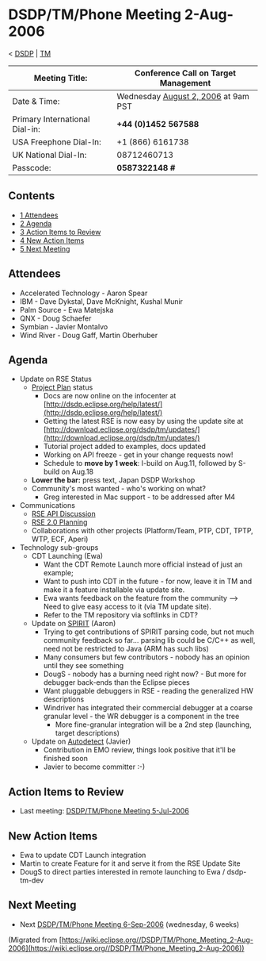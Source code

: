 

DSDP/TM/Phone Meeting 2-Aug-2006
================================

< [DSDP](https://wiki.eclipse.org/DSDP "DSDP")‎ | [TM](./TM "DSDP/TM")

| Meeting Title: | **Conference Call on Target Management** |
| --- | --- |
| Date & Time: | Wednesday [August 2, 2006](./index.php?title=August_2,_2006&action=edit&redlink=1 "August 2, 2006 (page does not exist)") at 9am PST |
| Primary International Dial-in: | **+44 (0)1452 567588** |
| USA Freephone Dial-In: | +1 (866) 6161738 |
| UK National Dial-In: | 08712460713 |
| Passcode: | **0587322148 #** |

Contents
--------

*   [1 Attendees](#Attendees)
*   [2 Agenda](#Agenda)
*   [3 Action Items to Review](#Action-Items-to-Review)
*   [4 New Action Items](#New-Action-Items)
*   [5 Next Meeting](#Next-Meeting)

Attendees
---------

*   Accelerated Technology - Aaron Spear
*   IBM - Dave Dykstal, Dave McKnight, Kushal Munir
*   Palm Source - Ewa Matejska
*   QNX - Doug Schaefer
*   Symbian - Javier Montalvo
*   Wind River - Doug Gaff, Martin Oberhuber

Agenda
------

*   Update on RSE Status
    *   [Project Plan](https://www.eclipse.org/dsdp/tm/development/plan.php) status
        *   Docs are now online on the infocenter at [http://dsdp.eclipse.org/help/latest/](http://dsdp.eclipse.org/help/latest/)
        *   Getting the latest RSE is now easy by using the update site at [http://download.eclipse.org/dsdp/tm/updates/](http://download.eclipse.org/dsdp/tm/updates/)
        *   Tutorial project added to examples, docs updated
        *   Working on API freeze - get in your change requests now!
        *   Schedule to **move by 1 week**: I-build on Aug.11, followed by S-build on Aug.18
    *   **Lower the bar:** press text, Japan DSDP Workshop
    *   Community's most wanted - who's working on what?
        *   Greg interested in Mac support - to be addressed after M4
*   Communications
    *   [RSE API Discussion](./RSE_API_Discussion "RSE API Discussion")
    *   [RSE 2.0 Planning](./RSE_2.0_Planning "RSE 2.0 Planning")
    *   Collaborations with other projects (Platform/Team, PTP, CDT, TPTP, WTP, ECF, Aperi)
*   Technology sub-groups
    *   CDT Launching (Ewa)
        *   Want the CDT Remote Launch more official instead of just an example;
        *   Want to push into CDT in the future - for now, leave it in TM and make it a feature installable via update site.
        *   Ewa wants feedback on the feature from the community --> Need to give easy access to it (via TM update site).
        *   Refer to the TM repository via softlinks in CDT?
    *   Update on [SPIRIT](./DD/Spirit "DSDP/DD/Spirit") (Aaron)
        *   Trying to get contributions of SPIRIT parsing code, but not much community feedback so far... parsing lib could be C/C++ as well, need not be restricted to Java (ARM has such libs)
        *   Many consumers but few contributors - nobody has an opinion until they see something
        *   DougS - nobody has a burning need right now? - But more for debugger back-ends than the Eclipse pieces
        *   Want pluggable debuggers in RSE - reading the generalized HW descriptions
        *   Windriver has integrated their commercial debugger at a coarse granular level - the WR debugger is a component in the tree
            *   More fine-granular integration will be a 2nd step (launching, target descriptions)
    *   Update on [Autodetect](./Autodetect "DSDP/TM/Autodetect") (Javier)
        *   Contribution in EMO review, things look positive that it'll be finished soon
        *   Javier to become committer :-)

Action Items to Review
----------------------

*   Last meeting: [DSDP/TM/Phone Meeting 5-Jul-2006](./Phone_Meeting_5-Jul-2006 "DSDP/TM/Phone Meeting 5-Jul-2006")

New Action Items
----------------

*   Ewa to update CDT Launch integration
*   Martin to create Feature for it and serve it from the RSE Update Site
*   DougS to direct parties interested in remote launching to Ewa / dsdp-tm-dev

Next Meeting
------------

*   Next [DSDP/TM/Phone Meeting 6-Sep-2006](./Phone_Meeting_6-Sep-2006 "DSDP/TM/Phone Meeting 6-Sep-2006") (wednesday, 6 weeks)


(Migrated from [https://wiki.eclipse.org//DSDP/TM/Phone_Meeting_2-Aug-2006](https://wiki.eclipse.org//DSDP/TM/Phone_Meeting_2-Aug-2006))